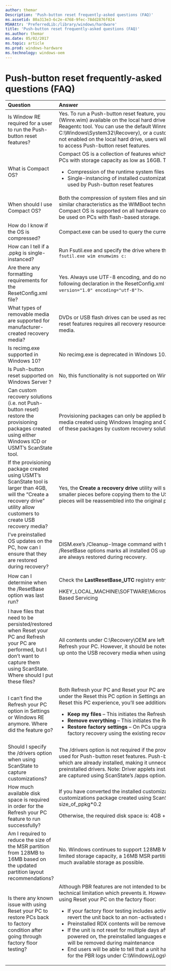 ```yaml
---
author: themar
Description: 'Push-button reset frequently-asked questions (FAQ)'
ms.assetid: 80a313e3-6c2e-4768-9fec-78dd2876f024
MSHAttr: 'PreferredLib:/library/windows/hardware'
title: 'Push-button reset frequently-asked questions (FAQ)'
ms.author: themar
ms.date: 05/02/2017
ms.topic: article
ms.prod: windows-hardware
ms.technology: windows-oem
---
```


# Push-button reset frequently-asked questions (FAQ)


<table>
<colgroup>
<col width="50%" />
<col width="50%" />
</colgroup>
<thead>
<tr class="header">
<th align="left">Question</th>
<th align="left">Answer</th>
</tr>
</thead>
<tbody>
<tr class="odd">
<td align="left">Is Window RE required for a user to run the Push-button reset features?</td>
<td align="left">Yes. To run a Push-button reset feature, you must make the Windows RE boot image (Winre.wim) available on the local hard drive, and register its location by using the Reagentc tool. You can use the default Winre.wim (available at C:\Windows\System32\Recovery), or a custom Winre.wim image. If Windows RE is not enabled on the local hard drive, users will have to boot Windows RE from media to access Push-button reset features.</td>
</tr>
<tr class="even">
<td align="left">What is Compact OS?</td>
<td align="left">Compact OS is a collection of features which allow Windows 10 to be deployed on PCs with storage capacity as low as 16GB. The two primary technologies include:
<ul>
<li>Compression of the runtime system files</li>
<li>Single-instancing of installed customizations with the customizations package used by Push-button reset features</li>
</ul></td>
</tr>
<tr class="odd">
<td align="left">When should I use Compact OS?</td>
<td align="left">Both the compression of system files and single-instancing of customizations have similar characteristics as the WIMBoot technology from Windows 8.1. While Compact OS is supported on all hardware configurations, it is only recommended to be used on PCs with flash-based storage.</td>
</tr>
<tr class="even">
<td align="left">How do I know if the OS is compressed?</td>
<td align="left">Compact.exe can be used to query the current compression state.</td>
</tr>
<tr class="odd">
<td align="left">How can I tell if a .ppkg is single-instanced?</td>
<td align="left">Run Fsutil.exe and specify the drive where the .ppkg is stored. For example: <code>fsutil.exe wim enumwims c:</code></td>
</tr>
<tr class="even">
<td align="left">Are there any formatting requirements for the ResetConfig.xml file?</td>
<td align="left">Yes. Always use UTF-8 encoding, and do not use Unicode or ANSI. Add the following declaration in the ResetConfig.xml file, and in other .xml files: <code>&lt;?xml version=&quot;1.0&quot; encoding=&quot;utf-8&quot;?&gt;</code>.</td>
</tr>
<tr class="odd">
<td align="left">What types of removable media are supported for manufacturer-created recovery media?</td>
<td align="left">DVDs or USB flash drives can be used as recovery media. Note that Push-button reset features requires all recovery resources to be located on the same piece of media.</td>
</tr>
<tr class="even">
<td align="left">Is recimg.exe supported in Windows 10?</td>
<td align="left">No recimg.exe is deprecated in Windows 10.</td>
</tr>
<tr class="odd">
<td align="left">Is Push-button reset supported on Windows Server ?</td>
<td align="left">No, this functionality is not supported on Windows Server 2016 Technical Preview.</td>
</tr>
<tr class="even">
<td align="left">Can custom recovery solutions (i.e. not Push-button reset) restore the provisioning packages created using either Windows ICD or USMT’s ScanState tool.</td>
<td align="left">Provisioning packages can only be applied by Push-button reset or deployment media created using Windows Imaging and Configuration Designer (ICD). Application of these packages by custom recovery solutions is not supported.</td>
</tr>
<tr class="odd">
<td align="left">If the provisioning package created using USMT’s ScanState tool is larger than 4GB, will the “Create a recovery drive” utility allow customers to create USB recovery media?</td>
<td align="left">Yes, the <strong>Create a recovery drive</strong> utility will split the provisioning package into smaller pieces before copying them to the USB flash drive. During recovery, the pieces will be reassembled into the original provisioning package.</td>
</tr>
<tr class="even">
<td align="left">I’ve preinstalled OS updates on the PC, how can I ensure that they are restored during recovery?</td>
<td align="left">DISM.exe’s /Cleanup-Image command with the /StartComponentCleanup and /ResetBase options marks all installed OS updates as permanent. Permanent updates are always restored during recovery.</td>
</tr>
<tr class="odd">
<td align="left">How can I determine when the /ResetBase option was last run?</td>
<td align="left"><p>Check the <strong>LastResetBase_UTC</strong> registry entry under the registry path:</p>
<p>HKEY_LOCAL_MACHINE\SOFTWARE\Microsoft\Windows\CurrentVersion\Component Based Servicing</p></td>
</tr>
<tr class="even">
<td align="left">I have files that need to be persisted/restored when Reset your PC and Refresh your PC are performed, but I don’t want to capture them using ScanState. Where should I put these files?</td>
<td align="left">All contents under C:\Recovery\OEM are left unmodified during Reset your PC and Refresh your PC. However, it should be noted that these contents will also be backed up onto the USB recovery media when using the Create a recovery drive utility.</td>
</tr>
<tr class="odd">
<td align="left">I can’t find the Refresh your PC option in Settings or Windows RE anymore. Where did the feature go?</td>
<td align="left">Both Refresh your PC and Reset your PC are now part of the same user experience, under the Reset this PC option in Settings and in Windows RE. When you launch the Reset this PC experience, you’ll see additional options:
<ul>
<li><strong>Keep my files</strong> – This initiates the Refresh your PC feature.</li>
<li><strong>Remove everything</strong> – This initiates the Reset your PC feature.</li>
<li><strong>Restore factory settings</strong> – On PCs upgraded from Windows 8/8.1, this initiates factory recovery using the existing recovery image.</li>
</ul></td>
</tr>
<tr class="even">
<td align="left">Should I specify the /drivers option when using ScanState to capture customizations?</td>
<td align="left">The /drivers option is not required if the provisioning package being created is to be used for Push-button reset features. Push-button reset features persist the drivers which are already installed, making it unnecessary to reapply the factory-preinstalled drivers. Note: Driver applets installed outside of the driver INF package are captured using ScanState’s /apps option.</td>
</tr>
<tr class="odd">
<td align="left">How much available disk space is required in order for the Refresh your PC feature to run successfully?</td>
<td align="left">If you have converted the installed customizations into file pointers referencing the customizations package created using ScanState, the required disk space is: 4GB + size_of_ppkg*0.2
<p>Otherwise, the required disk space is: 4GB + size_of_ppkg*2</p></td>
</tr>
<tr class="even">
<td align="left">Am I required to reduce the size of the MSR partition from 128MB to 16MB based on the updated partition layout recommendations?</td>
<td align="left">No. Windows continues to support 128MB MSR partitions. However, on PCs with limited storage capacity, a 16MB MSR partition is recommended to give end users as much available storage as possible.</td>
</tr>
<tr class="odd">
<td align="left">Is there any known issue with using Reset your PC to restore PCs back to factory condition after going through factory floor testing?</td>
<td align="left">Although PBR features are not intended to be used on factory floors, there’s no technical limitation which prevents it. However, keep the following in mind when using Reset your PC on the factory floor:
<ul>
<li>If your factory floor testing includes activating Windows, Reset your PC will not revert the unit back to an non-activated state</li>
<li>Preinstalled RDX contents will be removed</li>
<li>If the unit is not reset for multiple days after factory validation but remains powered on, the preinstalled languages except for the one selected during OOBE will be removed during maintenance</li>
<li>End users will be able to tell that a unit has been reset during factory by looking for the PBR logs under C:\Windows\Logs\PBR</li>
</ul></td>
</tr>
</tbody>
</table>

 

 

 





